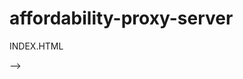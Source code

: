 # affordability-proxy-server



INDEX.HTML

<!-- <!DOCTYPE html>
<html>
  <head>
      <meta charset="UTF-8">
    <title>Archon Design</title>
    <link rel='stylesheet' href='style.css'>
<script src="https://kit.fontawesome.com/bbcab79eff.js" crossorigin="anonymous"></script>
  </head>

  <body>
    <img id="nav" src="static/truliaNav.png" />
    <div>THIS WAS NOT A TRIUMPH</div>
     <div id="PhotoGallery"></div>
     <div id="similar"></div>
     <div id="local-review"></div>
     <div id="affordability"></div>
     <script src="bundles/affordability"></script>
     <script src="bundles/similar"></script>
    <img id='footer' src='static/footer.png' />
    <!-- <script src="http://localhost:3002/bundle.js"></script>
    <script src="http://localhost:3001/bundle.js"></script>
    <script src="http://localhost:3004/bundle.js"></script>
    <script src="http://localhost:3003/bundle.js"></script> -->
  </body>


</html> -->